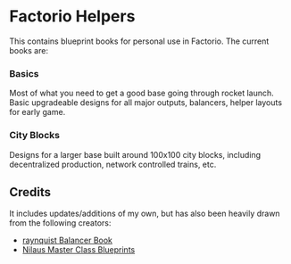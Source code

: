 # Factorio Helpers

This contains blueprint books for personal use in Factorio. The current books are:

### Basics

Most of what you need to get a good base going through rocket launch. Basic upgradeable designs for all major outputs, balancers, helper layouts for early game.

### City Blocks

Designs for a larger base built around 100x100 city blocks, including decentralized production, network controlled trains, etc.


## Credits

It includes updates/additions of my own, but has also been heavily drawn from the following creators:

- [raynquist Balancer Book](https://github.com/raynquist/balancer)
- [Nilaus Master Class Blueprints](https://nilaus.atlassian.net/wiki/spaces/PM/pages/2852782081/Factorio+-+Master+Class+Blueprints)
